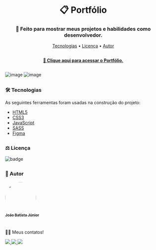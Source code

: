 
<h1 align="center"> 📋 Portfólio </h1>
<h3 align="center"> 🚀 Feito para mostrar meus projetos e habilidades como desenvolvedor.</h3>

<p align="center">
 <a href="#tecnologias">Tecnologias</a> • 
 <a href="#licenc-a">Licença</a> • 
 <a href="#autor">Autor</a>
</p>

##

<a href="https://juniorsantos.vercel.app" target="_blank"> <h4 align="center"> 🔗 Clique aqui para acessar o Portfólio.</h4></a>

##

![image](https://github.com/JoaoBatistaJr/Portifolio/assets/21210172/352967e3-d1d9-4ce0-b7d7-d7d48bc1a3fe)
![image](https://github.com/JoaoBatistaJr/Portifolio/assets/21210172/025e054b-513f-4c6f-a972-cb93ccdcb8d5)





##

<h3 id="tecnologias">🛠 Tecnologias</h3>
<p>As seguintes ferramentas foram usadas na construção do projeto:</p>

- [HTML5](https://www.w3schools.com/html/)
- [CSS3](https://www.w3schools.com/css/)
- [JavaScript](https://developer.mozilla.org/pt-BR/docs/Web/JavaScript)
- [SASS](https://sass-lang.com/documentation)
- [Figma](https://www.figma.com)

##

<h3 id="licenc-a">⚖️ Licença</h3>

![badge](https://img.shields.io/github/license/joaobatistajr/Portifolio?color=f&logo=MIT&logoColor=blue&style=for-the-badge)

##

<h3 id="autor">📝 Autor</h3>


<a href="https://github.com/JoaoBatistaJr">
 <img style="border-radius: 50%;" src="https://avatars3.githubusercontent.com/joaobatistajr" width="100px;" alt=""/>
 <br />
 <sub><b>João Batista Júnior</b></sub></a>
 
#

👋🏻 Meus contatos!

<div aling="left">
  <a href="https://www.instagram.com/joaob.dev/" alt="Instagram" target="_blank">
    <img src="https://img.shields.io/badge/-Instagram-ff3a5e?style=for-the-badge&logo=Instagram&logoColor=white"/>
  </a>
  <a href = "mailto:joaob.dev@gmail.com" alt="Email" target="_blank">
  <img src="https://img.shields.io/badge/-Gmail-%23333?style=for-the-badge&logo=gmail&logoColor=white">
 </a>
  <a href="https://www.linkedin.com/in/jbjunior03/" target="_blank">
  <img src="https://img.shields.io/badge/-LinkedIn-%230077B5?style=for-the-badge&logo=linkedin&logoColor=white">
 </a> 
</div>

##
	




